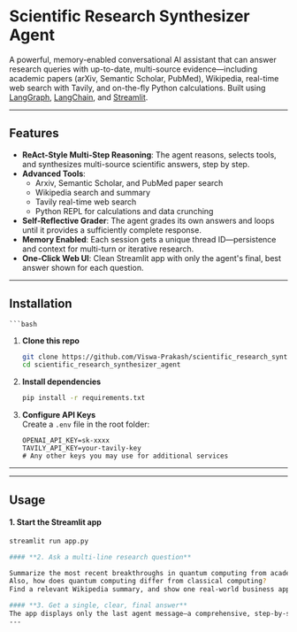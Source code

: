 #  Scientific Research Synthesizer Agent

A powerful, memory-enabled conversational AI assistant that can answer research queries with up-to-date, multi-source evidence—including academic papers (arXiv, Semantic Scholar, PubMed), Wikipedia, real-time web search with Tavily, and on-the-fly Python calculations. Built using [LangGraph](https://github.com/langchain-ai/langgraph), [LangChain](https://github.com/langchain-ai/langchain), and [Streamlit](https://streamlit.io/).

---

##  Features

- **ReAct-Style Multi-Step Reasoning**: The agent reasons, selects tools, and synthesizes multi-source scientific answers, step by step.
- **Advanced Tools**:
  - Arxiv, Semantic Scholar, and PubMed paper search
  - Wikipedia search and summary
  - Tavily real-time web search
  - Python REPL for calculations and data crunching
- **Self-Reflective Grader**: The agent grades its own answers and loops until it provides a sufficiently complete response.
- **Memory Enabled**: Each session gets a unique thread ID—persistence and context for multi-turn or iterative research.
- **One-Click Web UI**: Clean Streamlit app with only the agent's final, best answer shown for each question.

---

##  Installation
    ```bash

1. **Clone this repo**
    ```bash
    git clone https://github.com/Viswa-Prakash/scientific_research_synthesizer_agent.git
    cd scientific_research_synthesizer_agent
    

2. **Install dependencies**
    ```bash
    pip install -r requirements.txt


3. **Configure API Keys**  
   Create a `.env` file in the root folder:
    ```
    OPENAI_API_KEY=sk-xxxx
    TAVILY_API_KEY=your-tavily-key
    # Any other keys you may use for additional services
    ```

---
---
##  Usage

#### **1. Start the Streamlit app**
```bash
streamlit run app.py

#### **2. Ask a multi-line research question**

Summarize the most recent breakthroughs in quantum computing from academic literature.
Also, how does quantum computing differ from classical computing?
Find a relevant Wikipedia summary, and show one real-world business application.

#### **3. Get a single, clear, final answer**
The app displays only the last agent message—a comprehensive, step-by-step synthesis using all the tools available.
---